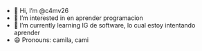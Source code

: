- 👋 Hi, I’m @c4mv26
- 👀 I’m interested in en aprender programacion
- 🌱 I’m currently learning IG de software, lo cual estoy intentando aprender
- 😄 Pronouns: camila, cami

<!---
c4mv26/c4mv26 is a ✨ special ✨ repository because its `README.md` (this file) appears on your GitHub profile.
You can click the Preview link to take a look at your changes.
--->
